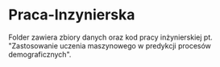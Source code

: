 # Praca-Inzynierska
Folder zawiera zbiory danych oraz kod pracy inżynierskiej pt. "Zastosowanie uczenia maszynowego w predykcji procesów demograficznych". 
